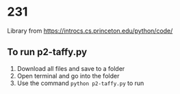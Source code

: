 # 231
Library from https://introcs.cs.princeton.edu/python/code/
## To run p2-taffy.py
1. Download all files and save to a folder
2. Open terminal and go into the folder
3. Use the command `python p2-taffy.py` to run
